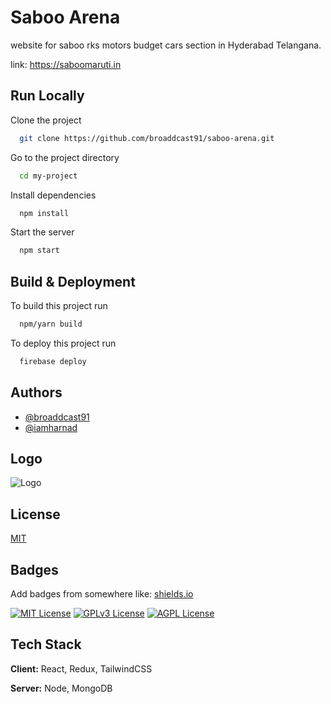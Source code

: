 # Saboo Arena

website for saboo rks motors budget cars section in Hyderabad Telangana.

link: https://saboomaruti.in

## Run Locally

Clone the project

```bash
  git clone https://github.com/broaddcast91/saboo-arena.git
```

Go to the project directory

```bash
  cd my-project
```

Install dependencies

```bash
  npm install
```

Start the server

```bash
  npm start
```

## Build & Deployment

To build this project run

```bash
  npm/yarn build
```

To deploy this project run

```bash
  firebase deploy
```

## Authors

- [@broaddcast91](https://www.github.com/broaddcast91)
- [@iamharnad](https://www.github.com/iamharnad)

## Logo

![Logo](https://media.licdn.com/dms/image/C510BAQHW5D2Vziw17A/company-logo_200_200/0/1630614753683/saboo_rks_motor_pvt_ltd_logo?e=2147483647&v=beta&t=GF1uDC1kdvZ0NYAym_v9jw-DAjdnTQKkwWXN5kPf-OM)

## License

[MIT](https://choosealicense.com/licenses/mit/)

## Badges

Add badges from somewhere like: [shields.io](https://shields.io/)

[![MIT License](https://img.shields.io/badge/License-MIT-green.svg)](https://choosealicense.com/licenses/mit/)
[![GPLv3 License](https://img.shields.io/badge/License-GPL%20v3-yellow.svg)](https://opensource.org/licenses/)
[![AGPL License](https://img.shields.io/badge/license-AGPL-blue.svg)](http://www.gnu.org/licenses/agpl-3.0)

## Tech Stack

**Client:** React, Redux, TailwindCSS

**Server:** Node, MongoDB
